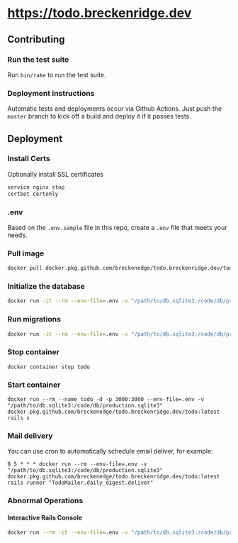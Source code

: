 # https://todo.breckenridge.dev

## Contributing

### Run the test suite

Run `bin/rake` to run the test suite.

### Deployment instructions

Automatic tests and deployments occur via Github Actions. Just push the `master` branch to kick off a build and deploy it if it passes tests.

## Deployment

### Install Certs

Optionally install SSL certificates

```sh
service nginx stop
certbot certonly
```

### .env

Based on the `.env.sample` file in this repo, create a `.env` file that meets your needs.

### Pull image

```sh
docker pull docker.pkg.github.com/breckenedge/todo.breckenridge.dev/todo:latest
```

### Initialize the database

```sh
docker run -it --rm --env-file=.env -v "/path/to/db.sqlite3:/code/db/production.sqlite3" docker.pkg.github.com/breckenedge/todo.breckenridge.dev/todo:latest rails db:create
```

### Run migrations

```sh
docker run -it --rm --env-file=.env -v "/path/to/db.sqlite3:/code/db/production.sqlite3" docker.pkg.github.com/breckenedge/todo.breckenridge.dev/todo:latest rails db:migrate
```

### Stop container

```
docker container stop todo
```

### Start container

```
docker run --rm --name todo -d -p 3000:3000 --env-file=.env -v "/path/to/db.sqlite3:/code/db/production.sqlite3" docker.pkg.github.com/breckenedge/todo.breckenridge.dev/todo:latest rails s
```

### Mail delivery

You can use cron to automatically schedule email deliver, for example:

```
0 5 * * * docker run --rm --env-file=.env -v "/path/to/db.sqlite3:/code/db/production.sqlite3" docker.pkg.github.com/breckenedge/todo.breckenridge.dev/todo:latest rails runner "TodoMailer.daily_digest.deliver"
```

### Abnormal Operations

#### Interactive Rails Console

```sh
docker run --rm -it --env-file=.env -v "/path/to/db.sqlite3:/code/db/production.sqlite3" docker.pkg.github.com/breckenedge/todo.breckenridge.dev/todo:latest rails c
```

